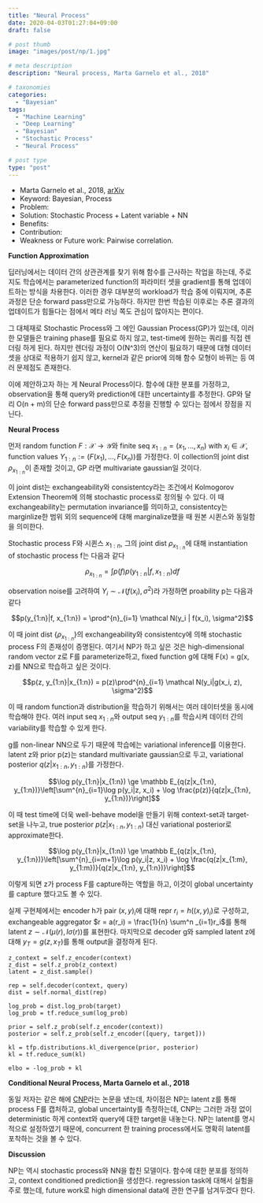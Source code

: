 ```yaml
---
title: "Neural Process"
date: 2020-04-03T01:27:04+09:00
draft: false

# post thumb
image: "images/post/np/1.jpg"

# meta description
description: "Neural process, Marta Garnelo et al., 2018"

# taxonomies
categories:
  - "Bayesian"
tags:
  - "Machine Learning"
  - "Deep Learning"
  - "Bayesian"
  - "Stochastic Process"
  - "Neural Process"

# post type
type: "post"
---
```


- Marta Garnelo et al., 2018, [arXiv](https://arxiv.org/abs/1807.01622)
- Keyword: Bayesian, Process
- Problem:
- Solution: Stochastic Process + Latent variable + NN
- Benefits:
- Contribution:
- Weakness or Future work: Pairwise correlation.

**Function Approximation**

딥러닝에서는 데이터 간의 상관관계를 찾기 위해 함수를 근사하는 작업을 하는데, 주로 지도 학습에서는 parameterized function의 파라미터 셋을 gradient를 통해 업데이트하는 방식을 차용한다. 이러한 경우 대부분의 workload가 학습 중에 이뤄지며, 추론 과정은 단순 forward pass만으로 가능하다. 하지만 한번 학습된 이후로는 추론 결과의 업데이트가 힘들다는 점에서 메타 러닝 쪽도 관심이 많아지는 편이다.

그 대체재로 Stochastic Process와 그 에인 Gaussian Process(GP)가 있는데, 이러한 모델들은 training phase를 필요로 하지 않고, test-time에 원하는 쿼리를 직접 렌더링 하게 된다. 하지만 렌더링 과정이 O(N^3)의 연산이 필요하기 때문에 대형 데이터셋을 상대로 적용하기 쉽지 않고, kernel과 같은 prior에 의해 함수 모형이 바뀌는 등 여러 문제점도 존재한다.

이에 제안하고자 하는 게 Neural Process이다. 함수에 대한 분포를 가정하고, observation을 통해 query와 prediction에 대한 uncertainty를 추정한다. GP와 달리 O(n + m)의 단순 forward pass만으로 추정을 진행할 수 있다는 점에서 장점을 지닌다.

**Neural Process**

먼저 random function $F: \mathcal X \to \mathcal Y$와 finite seq $x_{1:n}=(x_1, ..., x_n)$ with $x_i \in \mathcal X$, function values $Y_{1:n} := (F(x_1), ..., F(x_n))$를 가정한다. 이 collection의 joint dist $\rho_{x_{1:n}}$이 존재할 것이고, GP 라면 multivariate gaussian일 것이다.

이 joint dist는 exchangeability와 consistentcy라는 조건에서 Kolmogorov Extension Theorem에 의해 stochastic process로 정의될 수 있다. 이 때 exchangeability는 permutation invariance를 의미하고, consistentcy는 marginlize한 범위 외의 sequence에 대해 marginalize했을 때 원본 시퀸스와 동일함을 의미한다.

Stochastic process F와 시퀸스 $x_{1:n}$, 그의 joint dist $\rho_{x_{1:n}}$에 대해 instantiation of stochastic process f는 다음과 같다

$$\rho_{x_{1:n}} = \int p(f)p(y_{1:n}|f, x_{1:n})df$$

observation noise를 고려하여 $Y_i \sim \mathcal N(f(x_i), \sigma^2)$라 가정하면 proability p는 다음과 같다

$$p(y_{1:n}|f, x_{1:n}) = \prod^{n}_{i=1} \mathcal N(y_i | f(x_i), \sigma^2)$$

이 때 joint dist $\lbrace\rho_{x_{1:n}}\rbrace$의 exchangeability와 consistentcy에 의해 stochastic process F의 존재성이 증명된다. 여기서 NP가 하고 싶은 것은 high-dimensional random vector z로 F를 parameterize하고, fixed function g에 대해 F(x) = g(x, z)를 NN으로 학습하고 싶은 것이다.

$$p(z, y_{1:n}|x_{1:n}) = p(z)\prod^{n}_{i=1} \mathcal N(y_i|g(x_i, z), \sigma^2)$$

이 때 random function과 distribution을 학습하기 위해서는 여러 데이터셋을 동시에 학습해야 한다. 여러 input seq $x_{1:n}$와 output seq $y_{1:n}$를 학습시켜 데이터 간의 variability를 학습할 수 있게 한다.

g를 non-linear NN으로 두기 때문에 학습에는 variational inference를 이용한다. latent z와 prior p(z)는 standard multivariate gaussian으로 두고, variational posterior $q(z|x_{1:n}, y_{1:n})$를 가정한다. 

$$\log p(y_{1:n}|x_{1:n}) \ge \mathbb E_{q(z|x_{1:n}, y_{1:n})}\left[\sum^{n}_{i=1}\log p(y_i|z, x_i) + \log \frac{p(z)}{q(z|x_{1:n}, y_{1:n})}\right]$$

이 때 test time에 더욱 well-behave model을 만들기 위해 context-set과 target-set을 나누고, true posterior $p(z|x_{1:n}, y_{1:n})$ 대신 variational posterior로 approximate한다.

$$\log p(y_{1:n}|x_{1:n}) \ge \mathbb E_{q(z|x_{1:n}, y_{1:n})}\left[\sum^{n}_{i=m+1}\log p(y_i|z, x_i) + \log \frac{q(z|x_{1:m}, y_{1:m})}{q(z|x_{1:n}, y_{1:n})}\right]$$

이렇게 되면 z가 process F를 capture하는 역할을 하고, 이것이 global uncertainty를 capture 했다고도 볼 수 있다.

실제 구현체에서는 encoder h가 pair $(x, y)_i$에 대해 repr $r_i = h((x, y)_i)$로 구성하고, exchangeable aggregator $r = a(r_i) = \frac{1}{n} \sum^n _{i=1}r_i$를 통해 latent $z \sim \mathcal N(\mu(r), I\sigma(r))$를 표현한다. 마지막으로 decoder g와 sampled latent z에 대해 $y_T = g(z, x_T)$를 통해 output을 결정하게 된다.

```
z_context = self.z_encoder(context)
z_dist = self.z_prob(z_context)
latent = z_dist.sample()

rep = self.decoder(context, query)
dist = self.normal_dist(rep)

log_prob = dist.log_prob(target)
log_prob = tf.reduce_sum(log_prob)

prior = self.z_prob(self.z_encoder(context))
posterior = self.z_prob(self.z_encoder([query, target]))

kl = tfp.distributions.kl_divergence(prior, posterior)
kl = tf.reduce_sum(kl)

elbo = -log_prob + kl
```

**Conditional Neural Process, Marta Garnelo et al., 2018**

동일 저자는 같은 해에 [CNP](../cnp)라는 논문을 냈는데, 차이점은 NP는 latent z를 통해 process F를 캡처하고, global uncertainty를 측정하는데, CNP는 그러한 과정 없이 deterministic 하게 context와 query에 대한 target을 내놓는다. NP는 latent를 명시적으로 설정하였기 때문에, concurrent 한 training process에서도 명확히 latent를 포착하는 것을 볼 수 있다.

**Discussion**

NP는 역시 stochastic process와 NN을 합친 모델이다. 함수에 대한 분포를 정의하고, context conditioned prediction을 생성한다. regression task에 대해서 실험을 주로 했는데, future work로 high dimensional data에 관한 연구를 남겨두겠다 한다.
